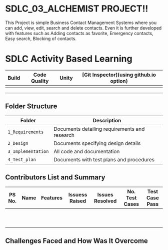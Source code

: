 # SDLC_03_ALCHEMIST PROJECT!!
This Project is simple Business Contact Management Systems where you can add, view, edit, search and delete contacts. Even it is further developed with features such as Adding contacts as favorite, Emergency contacts, Easy search, Blocking of contacts.
# SDLC Activity Based Learning

Build | Code Quality | Unity | [Git Inspector](using github.io option)
------|----------|-------|--------------
      |          |       | 

----
## Folder Structure
Folder             | Description
-------------------| -----------------------------------------
`1_Requirements`   | Documents detailing requirements and research
`2_Design`         | Documents specifying design details
`3_Implementation` | All code and documentation
`4_Test_plan`      | Documents with test plans and procedures

## Contributors List and Summary

PS No. |  Name   |    Features    | Issuess Raised |Issues Resolved|No. Test Cases|Test Case Pass
-------|---------|----------------|----------------|---------------|-------------|--------------
       |         |                |                |               |             |          
       |         |                |                |               |             |          
       |         |                |                |               |             |          
       |         |                |                |               |             |          
       |         |                |                |               |             |          
       |         |                |                |               |             |          
       |         |                |                |               |             |          
       |         |                |                |               |             |          
       |         |                |                |               |             |          
       |         |                |                |               |             |          

## Challenges Faced and How Was It Overcome


